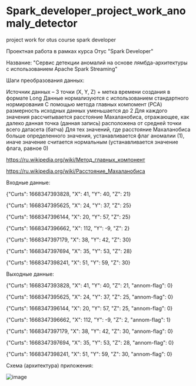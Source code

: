 # Spark_developer_project_work_anomaly_detector
project work for otus course spark developer

Проектная работа в рамках курса Отус "Spark Developer"

Название: "Сервис детекции аномалий на основе лямбда-архитектуры с использованием Apache Spark Streaming"

Шаги преобразования данных:

Источник данных – 3 точки (X, Y, Z) + метка времени создания в формате Long
Данные нормализуются с использованием стандартного нормирования
С помощью метода главных компомент (PCA) размерность исходных данных уменьшается до 2 
Для каждого значения рассчитывается расстояние Махаланобиса, отражающее, как далеко данная точка (данная запись) расположена от средней точки всего датасета (батча)
Для тех значений, где расстояние Махаланобиса больше определенного значения, устанавливается флаг аномалии (1), иначе значение считается нормальным (устанавливается значение флага, равное 0)



https://ru.wikipedia.org/wiki/Метод_главных_компонент

https://ru.wikipedia.org/wiki/Расстояние_Махаланобиса


Входные данные:

{"Curts": 1668347393828, "X": 41, "Y": 40, "Z": 21}

{"Curts": 1668347395625, "X": 24, "Y": 37, "Z": 25}

{"Curts": 1668347396144, "X": 20, “Y": 57, "Z": 25}

{"Curts": 1668347396662, "X": 112, "Y“: -9, "Z": 2}

{"Curts": 1668347397179, "X": 38, "Y": 42, "Z": 30}

{"Curts": 1668347397694, "X": 35, "Y": 53, "Z": 28}

{"Curts": 1668347398241, "X": 51, "Y": 59, "Z": 30}



Выходные данные:

{"Curts": 1668347393828, "X": 41, "Y": 40, "Z": 21, "annom-flag": 0}

{"Curts": 1668347395625, "X": 24, "Y": 37, "Z": 25, "annom-flag": 0}

{"Curts": 1668347396144, "X": 20, "Y": 57, "Z": 25, "annom-flag": 0}

{"Curts": 1668347396662, "X": 112, "Y": -9, "Z": 2, "annom-flag": 1}

{"Curts": 1668347397179, "X": 38, "Y": 42, "Z": 30, "annom-flag": 0}

{"Curts": 1668347397694, "X": 35, "Y": 53, "Z": 28, "annom-flag": 0}

{"Curts": 1668347398241, "X": 51, "Y": 59, "Z": 30, "annom-flag": 0}





Схема (архитектура) приложения:

![image](https://user-images.githubusercontent.com/108536539/201722136-abd14524-a87c-45ba-a1cc-ccb2eb7b0951.png)



